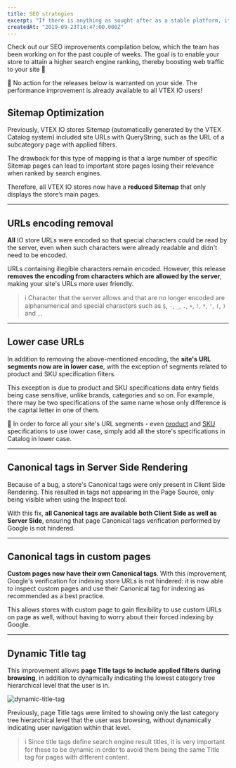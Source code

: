 ```yaml
---
title: SEO strategies
excerpt: "If there is anything as sought after as a stable platform, it's SEO improvement. Therefore, check out our latest SEO releases for your VTEX IO store."
createdAt: "2019-09-23T14:47:00.000Z"
---
```


Check out our SEO improvements compilation below, which the team has been working on for the past couple of weeks. The goal is to enable your store to attain a higher search engine ranking, thereby boosting web traffic to your site :rocket:

:eyes: No action for the releases below is warranted on your side. The performance improvement is already available to all VTEX IO users!

## Sitemap Optimization

Previously, VTEX IO stores Sitemap (automatically generated by the VTEX Catalog system) included site URLs with QueryString, such as the URL of a subcategory page with applied filters. 

The drawback for this type of mapping is that a large number of specific Sitemap pages can lead to important store pages losing their relevance when ranked by search engines. 

Therefore, all VTEX IO stores now have a **reduced Sitemap** that only displays the store’s main pages.

---

## URLs encoding removal 

**All** IO store URLs were encoded so that special characters could be read by the server, even when such characters were already readable and didn't need to be encoded. 

URLs containing illegible characters remain encoded. However, this release **removes the encoding from characters which are allowed by the server**, making your site's URLs more user friendly. 

> ℹ️ Character that the server allows and that are no longer encoded are alphanumerical and special characters such as <code>$</code>, <code>-</code>, <code>_</code>, <code>.</code>, <code>+</code>, <code>!</code>, <code>*</code>, <code>'</code>, <code>(</code>, <code>)</code> and <code>,</code>. 

---

## Lower case URLs 

In addition to removing the above-mentioned encoding, the **site's URL segments now are in lower case**, with the exception of segments related to product and SKU specification filters.  

This exception is due to product and SKU specifications data entry fields being case sensitive, unlike brands, categories and so on. For example, there may be two specifications of the same name whose only difference is the capital letter in one of them. 

:eyes: In order to force all your site's URL segments - even [product](https://help.vtex.com/tutorial/setting-up-product-specification-fields--tutorials_271) and [SKU](https://help.vtex.com/tutorial/setting-up-sku-specifications--2AnTdsMR60iyA0YIuq2w68) specifications to use lower case, simply add all the store's specifications in Catalog in lower case.  

---

## Canonical tags in Server Side Rendering

Because of a bug, a store's Canonical tags were only present in Client Side Rendering. This resulted in tags not appearing in the Page Source, only being visible when using the Inspect tool.

With this fix, **all Canonical tags are available both Client Side as well as Server Side**, ensuring that page Canonical tags verification performed by Google is not hindered. 

---

## Canonical tags in custom pages

**Custom pages now have their own Canonical tags**. With this improvement, Google's verification for indexing store URLs is not hindered: it is now able to inspect custom pages and use their Canonical tag for indexing as recommended as a best practice.

This allows stores with custom page to gain flexibility to use custom URLs on page as well, without having to worry about their forced indexing by Google.

---

## Dynamic Title tag

This improvement allows **page Title tags to include applied filters during browsing**, in addition to dynamically indicating the lowest category tree hierarchical level that the user is in.

![dynamic-title-tag](https://user-images.githubusercontent.com/52087100/65429922-61d75380-dded-11e9-8741-9f6e572502c1.png)

Previously, page Title tags were limited to showing only the last category tree hierarchical level that the user was browsing, without dynamically indicating user navigation within that level.

> ℹ️ Since title tags define search engine result titles, it is very important for these to be dynamic in order to avoid them being the same Title tag for pages with different content.
